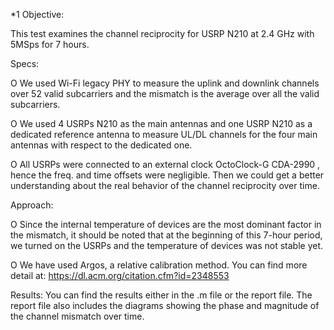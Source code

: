*1 Objective:

This test examines the channel reciprocity for USRP N210 at 2.4 GHz with 5MSps for 7 hours. 

Specs:

O  We used Wi-Fi legacy PHY to measure the uplink and downlink channels over 52 valid subcarriers and
   the mismatch is the average over all the valid subcarriers. 

O  We used 4 USRPs N210 as the main antennas and one USRP N210 as a dedicated reference antenna to 
   measure UL/DL channels for the four main antennas with respect to the dedicated one.

O  All USRPs were connected to an external clock OctoClock-G CDA-2990 , hence the freq. and time offsets
   were negligible. Then we could get a better understanding about the real behavior of the channel 
   reciprocity over time.

Approach:

O  Since the internal temperature of devices are the most dominant factor in the mismatch, it should be 
   noted that at the beginning of this 7-hour period, we turned on the USRPs and the temperature of 
   devices was not stable yet.

O  We have used Argos, a relative calibration method. You can find more detail at:
   https://dl.acm.org/citation.cfm?id=2348553

Results:
   You can find the results either in the .m file or the report file. The report file also includes the 
   diagrams showing the phase and magnitude of the channel mismatch over time.

